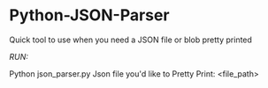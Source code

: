 # Python-JSON-Parser
Quick tool to use when you need a JSON file or blob pretty printed 

*RUN:*

Python json_parser.py
Json file you'd like to Pretty Print: <file_path>
